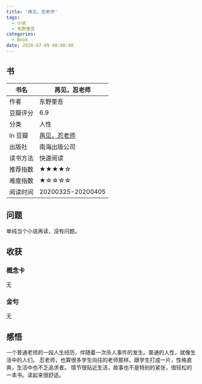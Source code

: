 ```yaml
---
title: '再见，忍老师'
tags:
  - 小说
  - 东野奎吾
categories:
  - Book
date: 2020-07-09 08:00:00
---
```



## 书

| 书名 | 再见，忍老师 |
| --- | --- |
| 作者 | 东野奎吾 |
| 豆瓣评分 | 6.9 |
| 分类 | 人性 |
| In 豆瓣 | [再见，忍老师](https://book.douban.com/subject/30464974/) |
| 出版社 | 南海出版公司 |
| 读书方法 | 快速阅读 |
| 推荐指数 | ★★★★☆ |
| 难度指数 | ★☆☆☆☆ |
| 阅读时间 | 20200325-20200405 |

<!--more-->

## 问题

单纯当个小说再读，没有问题。

## 收获

### 概念卡

无

### 金句

无

## 感悟

一个普通老师的一段人生经历，伴随着一次杀人事件的发生。普通的人性，就像生活中的人们。
忍老师，也算很多学生向往的老师那样。跟学生打成一片，性格直爽，生活中也不乏追求者。
情节很贴近生活，故事也不是特别的紧张，很轻松的一本书。读起来很舒适。